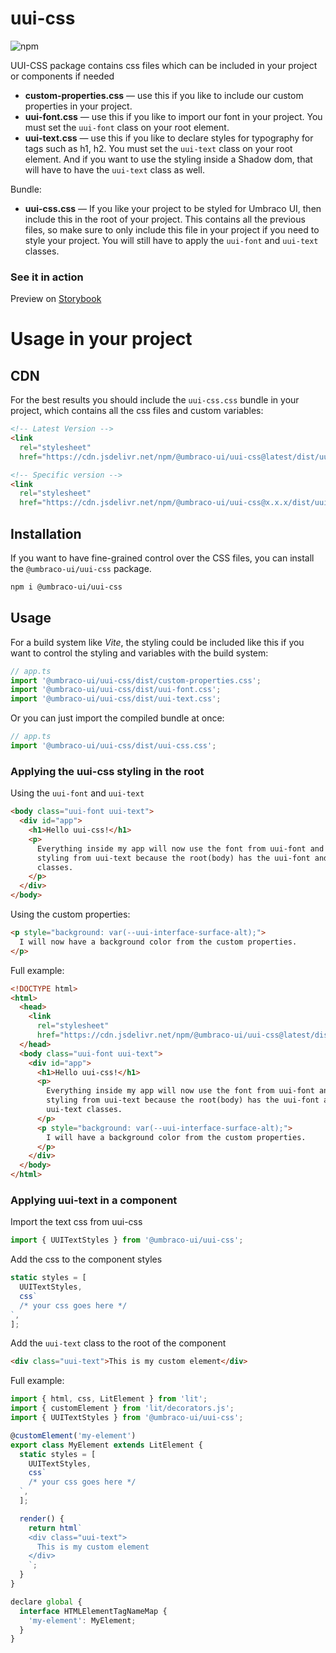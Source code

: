 # uui-css

![npm](https://img.shields.io/npm/v/@umbraco-ui/uui-css?logoColor=%231B264F)

UUI-CSS package contains css files which can be included in your project or components if needed

- **custom-properties.css** — use this if you like to include our custom properties in your project.
- **uui-font.css** — use this if you like to import our font in your project. You must set the `uui-font` class on your root element.
- **uui-text.css** — use this if you like to declare styles for typography for tags such as h1, h2. You must set the `uui-text` class on your root element. And if you want to use the styling inside a Shadow dom, that will have to have the `uui-text` class as well.

Bundle:

- **uui-css.css** — If you like your project to be styled for Umbraco UI, then include this in the root of your project. This contains all the previous files, so make sure to only include this file in your project if you need to style your project. You will still have to apply the `uui-font` and `uui-text` classes.

### See it in action

Preview on [Storybook](https://uui.umbraco.com/?path=/story/uui-)

# Usage in your project

## CDN

For the best results you should include the `uui-css.css` bundle in your project, which contains all the css files and custom variables:

```html
<!-- Latest Version -->
<link
  rel="stylesheet"
  href="https://cdn.jsdelivr.net/npm/@umbraco-ui/uui-css@latest/dist/uui-css.css" />

<!-- Specific version -->
<link
  rel="stylesheet"
  href="https://cdn.jsdelivr.net/npm/@umbraco-ui/uui-css@x.x.x/dist/uui-css.css" />
```

## Installation

If you want to have fine-grained control over the CSS files, you can install the `@umbraco-ui/uui-css` package.

```zsh
npm i @umbraco-ui/uui-css
```

## Usage

For a build system like _Vite_, the styling could be included like this if you want to control the styling and variables with the build system:

```ts
// app.ts
import '@umbraco-ui/uui-css/dist/custom-properties.css';
import '@umbraco-ui/uui-css/dist/uui-font.css';
import '@umbraco-ui/uui-css/dist/uui-text.css';
```

Or you can just import the compiled bundle at once:

```ts
// app.ts
import '@umbraco-ui/uui-css/dist/uui-css.css';
```

### Applying the uui-css styling in the root

Using the `uui-font` and `uui-text`

```html
<body class="uui-font uui-text">
  <div id="app">
    <h1>Hello uui-css!</h1>
    <p>
      Everything inside my app will now use the font from uui-font and tag
      styling from uui-text because the root(body) has the uui-font and uui-text
      classes.
    </p>
  </div>
</body>
```

Using the custom properties:

```html
<p style="background: var(--uui-interface-surface-alt);">
  I will now have a background color from the custom properties.
</p>
```

Full example:

```html
<!DOCTYPE html>
<html>
  <head>
    <link
      rel="stylesheet"
      href="https://cdn.jsdelivr.net/npm/@umbraco-ui/uui-css@latest/dist/uui-css.css" />
  </head>
  <body class="uui-font uui-text">
    <div id="app">
      <h1>Hello uui-css!</h1>
      <p>
        Everything inside my app will now use the font from uui-font and tag
        styling from uui-text because the root(body) has the uui-font and
        uui-text classes.
      </p>
      <p style="background: var(--uui-interface-surface-alt);">
        I will have a background color from the custom properties.
      </p>
    </div>
  </body>
</html>
```

### Applying uui-text in a component

Import the text css from uui-css

```js
import { UUITextStyles } from '@umbraco-ui/uui-css';
```

Add the css to the component styles

```js
static styles = [
  UUITextStyles,
  css`
  /* your css goes here */
`,
];
```

Add the `uui-text` class to the root of the component

```html
<div class="uui-text">This is my custom element</div>
```

Full example:

```js
import { html, css, LitElement } from 'lit';
import { customElement } from 'lit/decorators.js';
import { UUITextStyles } from '@umbraco-ui/uui-css';

@customElement('my-element')
export class MyElement extends LitElement {
  static styles = [
    UUITextStyles,
    css`
    /* your css goes here */
  `,
  ];

  render() {
    return html`
    <div class="uui-text">
      This is my custom element
    </div>
    `;
  }
}

declare global {
  interface HTMLElementTagNameMap {
    'my-element': MyElement;
  }
}
```

